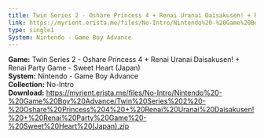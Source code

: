 ```yaml
---
title: Twin Series 2 - Oshare Princess 4 + Renai Uranai Daisakusen! + Renai Party Game - Sweet Heart (Japan)
link: https://myrient.erista.me/files/No-Intro/Nintendo%20-%20Game%20Boy%20Advance/Twin%20Series%202%20-%20Oshare%20Princess%204%20+%20Renai%20Uranai%20Daisakusen!%20+%20Renai%20Party%20Game%20-%20Sweet%20Heart%20(Japan).zip
type: single1
System: Nintendo - Game Boy Advance
---
```

<b>Game:</b> Twin Series 2 - Oshare Princess 4 + Renai Uranai Daisakusen! + Renai Party Game - Sweet Heart (Japan)<br>
<b>System:</b> Nintendo - Game Boy Advance<br>
<b>Collection:</b> No-Intro<br>
<b>Download:</b> https://myrient.erista.me/files/No-Intro/Nintendo%20-%20Game%20Boy%20Advance/Twin%20Series%202%20-%20Oshare%20Princess%204%20+%20Renai%20Uranai%20Daisakusen!%20+%20Renai%20Party%20Game%20-%20Sweet%20Heart%20(Japan).zip